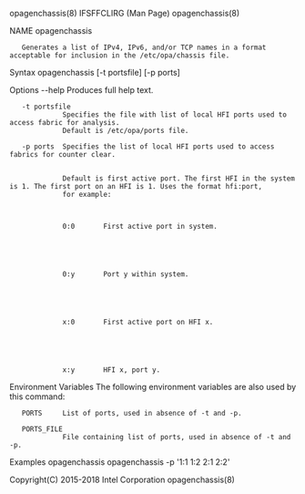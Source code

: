 
opagenchassis(8)                                                                            IFSFFCLIRG (Man Page)                                                                            opagenchassis(8)



NAME
       opagenchassis



       Generates a list of IPv4, IPv6, and/or TCP names in a format acceptable for inclusion in the /etc/opa/chassis file.

Syntax
       opagenchassis [-t portsfile] [-p ports]

Options
       --help    Produces full help text.

       -t portsfile
                 Specifies the file with list of local HFI ports used to access fabric for analysis.
                 Default is /etc/opa/ports file.

       -p ports  Specifies the list of local HFI ports used to access fabrics for counter clear.


                 Default is first active port. The first HFI in the system is 1. The first port on an HFI is 1. Uses the format hfi:port,
                 for example:



                 0:0       First active port in system.





                 0:y       Port y within system.





                 x:0       First active port on HFI x.





                 x:y       HFI x, port y.



Environment Variables
       The following environment variables are also used by this command:

       PORTS     List of ports, used in absence of -t and -p.

       PORTS_FILE
                 File containing list of ports, used in absence of -t and -p.

Examples
       opagenchassis
       opagenchassis -p '1:1 1:2 2:1 2:2'



Copyright(C) 2015-2018                                                                        Intel Corporation                                                                              opagenchassis(8)
